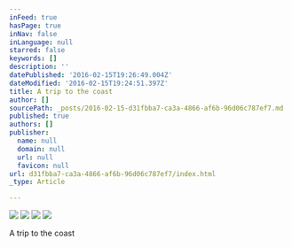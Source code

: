 ```yaml
---
inFeed: true
hasPage: true
inNav: false
inLanguage: null
starred: false
keywords: []
description: ''
datePublished: '2016-02-15T19:26:49.004Z'
dateModified: '2016-02-15T19:24:51.397Z'
title: A trip to the coast
author: []
sourcePath: _posts/2016-02-15-d31fbba7-ca3a-4866-af6b-96d06c787ef7.md
published: true
authors: []
publisher:
  name: null
  domain: null
  url: null
  favicon: null
url: d31fbba7-ca3a-4866-af6b-96d06c787ef7/index.html
_type: Article

---
```

![](https://the-grid-user-content.s3-us-west-2.amazonaws.com/a33c94f9-d5fb-4320-b44d-84cbd6b90589.JPG)
![](https://the-grid-user-content.s3-us-west-2.amazonaws.com/9449dbb0-72fb-4e30-bb05-5e13bfd0602f.JPG)
![](https://the-grid-user-content.s3-us-west-2.amazonaws.com/ad7c125e-06ec-41f6-a5e7-2924ec83db70.JPG)
![](https://the-grid-user-content.s3-us-west-2.amazonaws.com/85ba2fae-0a20-4f27-8eaa-0fd95d328785.JPG)

A trip to the coast